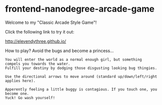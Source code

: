 frontend-nanodegree-arcade-game
===============================

Welcome to my "Classic Arcade Style Game"!

Click the following link to try it out:

http://elevendythree.github.io/

How to play?
	Avoid the bugs and become a princess...

	You will enter the world as a normal enough girl, but something compels you towards the water.
	Fulfill your destiny by dodging those disgusting looking bug thingies.

	Use the directional arrows to move around (standard up/down/left/right applies here).

	Apperently feeling a little buggy is contagious. If you touch one, you become one.
	Yuck! Go wash yourself!